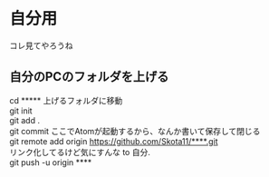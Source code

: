 # 自分用
コレ見てやろうね
## 自分のPCのフォルダを上げる
cd ***** 上げるフォルダに移動<br>
git init <br>
git add . <br>
git commit ここでAtomが起動するから、なんか書いて保存して閉じる <br>
git remote add origin https://github.com/Skota11/****.git <br>リンク化してるけど気にすんな to 自分.<br>
git push -u origin **** <br>
